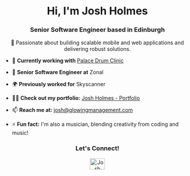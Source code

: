 <h1 align="center">Hi, I'm Josh Holmes</h1>
<h3 align="center">Senior Software Engineer based in Edinburgh</h3>

<p align="center">
  🚀 Passionate about building scalable mobile and web applications and delivering robust solutions.
</p>

- 🔭 **Currently working with** [Palace Drum Clinic](https://app.palacedrumclinic.com)
- 💼 **Senior Software Engineer at** Zonal
- 🌍 **Previously worked for** Skyscanner
- 👨‍💻 **Check out my portfolio:** [Josh Holmes - Portfolio](https://joshholmes22.github.io/my-portfolio/)

- 📫 **Reach me at:** [josh@glowingmanagement.com](mailto:josh@glowingmanagement.com)
- ⚡ **Fun fact:** I'm also a musician, blending creativity from coding and music!

<h3 align="center">Let's Connect!</h3>
<p align="center">
  <a href="https://linkedin.com/in/joshholmes22" target="_blank">
    <img src="https://raw.githubusercontent.com/rahuldkjain/github-profile-readme-generator/master/src/images/icons/Social/linked-in-alt.svg" alt="Josh Holmes LinkedIn" height="30" width="40" />
  </a>
</p>

